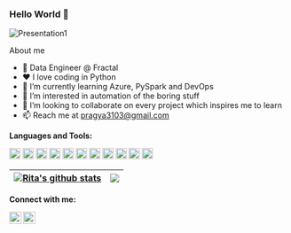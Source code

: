 ### Hello World 👋
![Presentation1](https://user-images.githubusercontent.com/28503564/150944223-f363a47f-9198-4dfe-bdcd-927444169b8b.gif)


<!--
**pragya3103/pragya3103** is a ✨ _special_ ✨ repository because its `README.md` (this file) appears on your GitHub profile.

Here are some ideas to get you started:

- 🔭 I’m currently working on ...
- 🌱 I’m currently learning ...
- 👯 I’m looking to collaborate on ...
- 🤔 I’m looking for help with ...
- 💬 Ask me about ...
- 📫 How to reach me: ...
- 😄 Pronouns: ...
- ⚡ Fun fact: ...
-->

About me
- 💼 Data Engineer @ Fractal
- ❤️ I love coding in Python
- 🌱 I’m currently learning Azure, PySpark and DevOps
- 👀 I’m interested in automation of the boring stuff
- 💞️ I’m looking to collaborate on every project which inspires me to learn
- 📫 Reach me at pragya3103@gmail.com


**Languages and Tools:**  

<code><img height="20" src="https://cdn.jsdelivr.net/npm/simple-icons@3.4.0/icons/python.svg"></code>
<code><img height="20" src="https://cdn.jsdelivr.net/npm/simple-icons@3.4.0/icons/mysql.svg"></code>
<code><img height="20" src="https://cdn.jsdelivr.net/npm/simple-icons@3.4.0/icons/linux.svg"></code>
<code><img height="20" src="https://cdn.jsdelivr.net/npm/simple-icons@3.4.0/icons/pycharm.svg"></code>
<code><img height="20" src="https://cdn.jsdelivr.net/npm/simple-icons@3.4.0/icons/git.svg"></code>
<code><img height="20" src="https://cdn.jsdelivr.net/npm/simple-icons@3.4.0/icons/anaconda.svg"></code>
<code><img height="20" src="https://cdn.jsdelivr.net/npm/simple-icons@3.4.0/icons/amazonaws.svg"></code>
<code><img height="20" src="https://cdn.jsdelivr.net/npm/simple-icons@3.4.0/icons/apachekafka.svg"></code>
<code><img height="20" src="https://cdn.jsdelivr.net/npm/simple-icons@3.4.0/icons/apacheflink.svg"></code>
<code><img height="20" src="https://cdn.jsdelivr.net/npm/simple-icons@3.4.0/icons/apacheairflow.svg"></code>
<code><img height="20" src="https://cdn.jsdelivr.net/npm/simple-icons@3.4.0/icons/apachespark.svg"></code>

| <a href="https://github.com/pragya3103/github-readme-stats"><img align="center" src="https://github-readme-stats.vercel.app/api?username=pragya3103&show_icons=true&hide_border=true" alt="Rita's github stats" /></a> | <a href="https://github.com/pragya3103/github-readme-stats"><img align="center" src="https://github-readme-stats.vercel.app/api/top-langs/?username=pragya3103&layout=compact&hide_border=true&langs_count=8" /></a> |
| ------------- | ------------- |

**Connect with me:**

[<img align="left" alt="Pragya Jain | LinkedIn" width="22px" src="https://cdn.jsdelivr.net/npm/simple-icons@3.4.0/icons/linkedin.svg" />](https://www.linkedin.com/in/pragya3103/)
[<img align="left" alt="Pragya Jain | HackerRank" width="22px" src="https://cdn.jsdelivr.net/npm/simple-icons@3.0.1/icons/hackerrank.svg" alt="pragya3103"/>](https://www.hackerrank.com/pragya3103)



